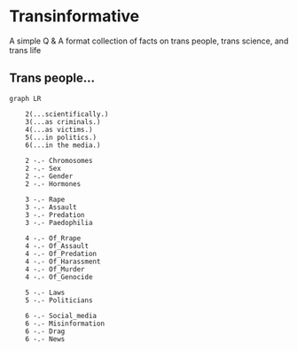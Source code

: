 # Transinformative

A simple Q &amp; A format collection of facts on trans people, trans science, and trans life

## Trans people...

```mermaid
graph LR

    2(...scientifically.)
    3(...as criminals.)
    4(...as victims.)
    5(...in politics.)
    6(...in the media.)
    
    2 -.- Chromosomes
    2 -.- Sex
    2 -.- Gender
    2 -.- Hormones

    3 -.- Rape
    3 -.- Assault
    3 -.- Predation
    3 -.- Paedophilia

    4 -.- Of_Rrape
    4 -.- Of_Assault
    4 -.- Of_Predation
    4 -.- Of_Harassment
    4 -.- Of_Murder
    4 -.- Of_Genocide

    5 -.- Laws
    5 -.- Politicians

    6 -.- Social_media
    6 -.- Misinformation
    6 -.- Drag
    6 -.- News

```
